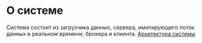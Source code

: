 # О системе
Система состоит из загрузчика данных, сервера, имитирующего поток данных в реальном времени, брокера и клиента.
[Архитектура системы](https://drive.google.com/file/d/1ccF2m9qk55W5cU35HN8JWhvvj8k0Ixh4/view?usp=sharing)
